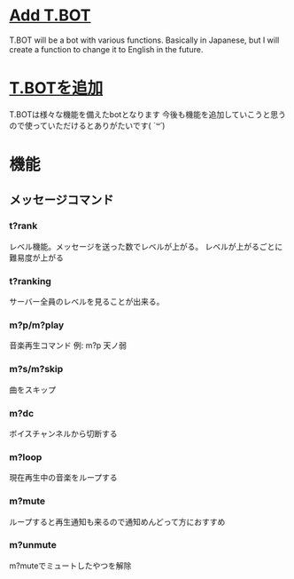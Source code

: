 # [Add T.BOT](https://discord.com/api/oauth2/authorize?client_id=1013533769485000816&permissions=8&scope=bot%20applications.commands)
T.BOT will be a bot with various functions.
Basically in Japanese, but I will create a function to change it to English in the future.
# [T.BOTを追加](https://discord.com/api/oauth2/authorize?client_id=1013533769485000816&permissions=8&scope=bot%20applications.commands)
T.BOTは様々な機能を備えたbotとなります
今後も機能を追加していこうと思うので使っていただけるとありがたいです( *´꒳`*)

# 機能
## メッセージコマンド
### t?rank
レベル機能。メッセージを送った数でレベルが上がる。
レベルが上がるごとに難易度が上がる
### t?ranking
サーバー全員のレベルを見ることが出来る。
### m?p/m?play
音楽再生コマンド
例:
m?p 天ノ弱
### m?s/m?skip
曲をスキップ
### m?dc
ボイスチャンネルから切断する
### m?loop
現在再生中の音楽をループする
### m?mute
ループすると再生通知も来るので通知めんどって方におすすめ
### m?unmute
m?muteでミュートしたやつを解除
